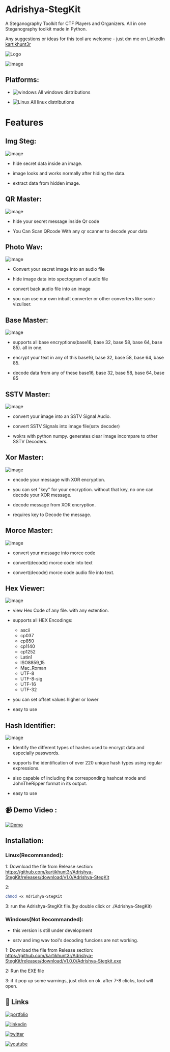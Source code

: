 # Adrishya-StegKit
A Steganography Toolkit for CTF Players and Organizers. All in one Steganography toolkit made in Python.

Any suggestions or ideas for this tool are welcome - just dm me on LinkedIn [kartikhunt3r](https://www.linkedin.com/in/kartikhunt3r)

![Logo](https://github.com/kartikhunt3r/MacChanger/blob/main/logo.gif)

![image](https://github.com/kartikhunt3r/Adrishya-StegKit/blob/main/stegkit1.png)



## Platforms:

- ![windows](https://img.shields.io/badge/Windows-0078D6?style=for-the-badge&logo=windows&logoColor=white) All windows distributions

- ![Linux](https://img.shields.io/badge/Linux-FCC624?style=for-the-badge&logo=linux&logoColor=black) All linux distributions



# Features

## Img Steg:

![image](https://github.com/kartikhunt3r/Adrishya-StegKit/blob/main/IMGsteg.png)

- hide secret data inside an image.

- image looks and works normally after hiding the data.

- extract data from hidden image.


## QR Master:

![image](https://github.com/kartikhunt3r/Adrishya-StegKit/blob/main/QRMaster.png)

- hide your secret message inside Qr code

- You Can Scan QRcode With any qr scanner to decode your data


## Photo Wav:

![image](https://github.com/kartikhunt3r/Adrishya-StegKit/blob/main/PhotoWav.png)

- Convert your secret image into an audio file

- hide image data into spectogram of audio file

- convert back audio file into an image

- you can use our own inbuilt converter or other converters like sonic vizuliser.


## Base Master:

![image](https://github.com/kartikhunt3r/Adrishya-StegKit/blob/main/BaseMaster.png)

- supports all base encryptions(base16, base 32, base 58, base 64, base 85). all in one.

- encrypt your text in any of this base16, base 32, base 58, base 64, base 85.

- decode data from any of these base16, base 32, base 58, base 64, base 85


## SSTV Master:

![image](https://github.com/kartikhunt3r/Adrishya-StegKit/blob/main/SSTVmaster.png)

- convert your image into an SSTV Signal Audio.

- convert SSTV Signals into image file(sstv decoder)

- wokrs with python numpy. generates clear image incompare to other SSTV Decoders.


## Xor Master:

![image](https://github.com/kartikhunt3r/Adrishya-StegKit/blob/main/XorMaster.png)

- encode your message with XOR encryption.

- you can set "key" for your encryption. without that key, no one can decode your XOR message.

- decode message from XOR encryption.

- requires key to Decode the message.


## Morce Master:

![image](https://github.com/kartikhunt3r/Adrishya-StegKit/blob/main/MorceMaster.png)

- convert your message into morce code

- convert(decode) morce code into text

- convert(decode) morce code audio file into text.


## Hex Viewer:

![image](https://github.com/kartikhunt3r/Adrishya-StegKit/blob/main/HexViewer.png)

- view Hex Code of any file. with any extention.

- supports all HEX Encodings:

     -  ascii
     -  cp037
     -  cp850
     -  cp1140
     -  cp1252
     -  Latin1
     -  ISO8859_15
     -  Mac_Roman
     -  UTF-8
     -  UTF-8-sig
     -  UTF-16
     -  UTF-32

- you can set offset values higher or lower

- easy to use


## Hash Identifier:

![image](https://github.com/kartikhunt3r/Adrishya-StegKit/blob/main/HashIdentifier.png)

- Identify the different types of hashes used to encrypt data and especially passwords.

- supports the identification of over 220 unique hash types using regular expressions.

- also capable of including the corresponding hashcat mode and JohnTheRipper format in its output.

- easy to use




## 📹 Demo Video :


[![Demo](https://img.youtube.com/vi/h4VD2jIsMPs/0.jpg)](https://youtu.be/h4VD2jIsMPs)


## Installation:




### Linux(Recommanded):

1: Download the file from Release section: https://github.com/kartikhunt3r/Adrishya-StegKit/releases/download/v1.0/Adrishya-StegKit

2: 
```bash
chmod +x Adrishya-StegKit
```

3: run the Adrishya-StegKit file.(by double click or ./Adrishya-StegKit)



### Windows(Not Recommanded):

- this version is still under development

- sstv and img wav tool's decoding funcions are not working.

1: Download the file from Release section: https://github.com/kartikhunt3r/Adrishya-StegKit/releases/download/v1.0.0/Adrishya-Stegkit.exe

2: Run the EXE file

3: if it pop up some warnings, just click on ok. after 7-8 clicks, tool will open.



## 🔗 Links
[![portfolio](https://img.shields.io/badge/my_portfolio-000?style=for-the-badge&logo=ko-fi&logoColor=white)](https://kartiksavaliya.tech/)

[![linkedin](https://img.shields.io/badge/linkedin-0A66C2?style=for-the-badge&logo=linkedin&logoColor=white)](https://in.linkedin.com/in/kartikhunt3r)

[![twitter](https://img.shields.io/badge/twitter-1DA1F2?style=for-the-badge&logo=twitter&logoColor=white)](https://twitter.com/kartikhunt3r)

[![youtube](https://img.shields.io/badge/YouTube-FF0000?style=for-the-badge&logo=youtube&logoColor=white)](https://www.youtube.com/channel/UCqUKMBA2UPqKOYbSa9FnC-Q)




       
